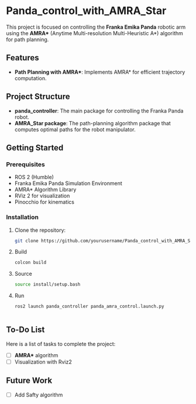# Panda_control_with_AMRA_Star

This project is focused on controlling the **Franka Emika Panda** robotic arm using the **AMRA\*** (Anytime Multi-resolution Multi-Heuristic A\*) algorithm for path planning. 

## Features

- **Path Planning with AMRA\***: Implements AMRA\* for efficient trajectory computation.

## Project Structure

- **panda_controller**: The main package for controlling the Franka Panda robot.
- **AMRA_Star package**: The path-planning algorithm package that computes optimal paths for the robot manipulator.

## Getting Started

### Prerequisites

- ROS 2 (Humble)
- Franka Emika Panda Simulation Environment
- AMRA\* Algorithm Library
- RViz 2 for visualization
- Pinocchio for kinematics

### Installation

1. Clone the repository:

   ```bash
   git clone https://github.com/yourusername/Panda_control_with_AMRA_Star.git
2. Build 
   ```bash
   colcon build
3. Source
   ```bash
   source install/setup.bash
4. Run
   ```bash
   ros2 launch panda_controller panda_amra_control.launch.py 



## To-Do List

Here is a list of tasks to complete the project:

- [ ] **AMRA\*** algorithm
- [ ] Visualization with Rviz2

## Future Work

- [ ] Add Safty algorithm
